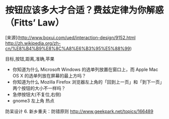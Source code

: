 按钮应该多大才合适？费兹定律为你解惑（Fitts’ Law）
=====

[来源](http://www.boxui.com/ued/interaction-design/9152.html http://zh.wikipedia.org/zh-cn/%E8%B4%B9%E8%8C%A8%E6%B3%95%E5%88%99)

目标,按钮,距离,准确,苹果

* 你知道为什么 Microsoft Windows 的选单列放置在窗口上，而 Apple Mac OS X 的选单列放在屏幕的最上方吗？
* 你知道为什么 Mozilla Firefox 浏览器左上角的「回到上一页」和「到下一页」两个按钮的大小不一样吗？
* 急停按钮大(不复位,右侧)
* gnome3 左上角 热点

防呆设计 6. 新乡重夫：防错原则 http://www.geekpark.net/topics/166489